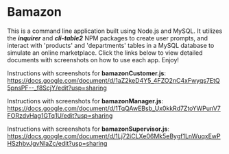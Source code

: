 # Bamazon

This is a command line application built using Node.js and MySQL.  It utilizes the **_inquirer_** and **_cli-table2_** NPM packages to create user prompts, and interact with 'products' and 'departments' tables in a MySQL database to simulate an online marketplace. Click the links below to view detailed documents with screenshots on how to use each app. Enjoy!

Instructions with screenshots for **bamazonCustomer.js**:
https://docs.google.com/document/d/1aZ2keD4Y5_4FZO2nC4xFwyqs7EtQ5pnsPF--_f8ScjY/edit?usp=sharing

Instructions with screenshots for **bamazonManager.js**:
https://docs.google.com/document/d/1TqQAwEBsb_Ux0kkRd7ZtoYWPunV7FORzdvHag1GTq1U/edit?usp=sharing

Instructions with screenshots for **bamazonSupervisor.js**:
https://docs.google.com/document/d/1Lj72iCLXe06Mk5eBygf1LnWuqxEwPHSzhbvJgvNlaZc/edit?usp=sharing
